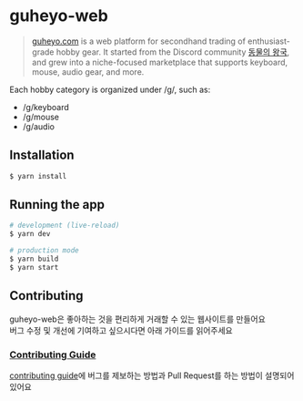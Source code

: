 # guheyo-web

> [guheyo.com](https://guheyo.com) is a web platform for secondhand trading of enthusiast-grade hobby gear.
It started from the Discord community [동물의 왕국](https://discord.com/servers/dongmulyi-wanggug-806383744151584779), and grew into a niche-focused marketplace that supports keyboard, mouse, audio gear, and more.

Each hobby category is organized under /g/, such as:

- /g/keyboard
- /g/mouse
- /g/audio

## Installation

```bash
$ yarn install
```

## Running the app

```bash
# development (live-reload)
$ yarn dev

# production mode
$ yarn build
$ yarn start
```

## Contributing

guheyo-web은 좋아하는 것을 편리하게 거래할 수 있는 웹사이트를 만들어요\
버그 수정 및 개선에 기여하고 싶으시다면 아래 가이드를 읽어주세요

### [Contributing Guide](https://github.com/guheyo/guheyo-web/blob/main/CONTRIBUTING.md)

[contributing guide](https://github.com/guheyo/guheyo-web/blob/main/CONTRIBUTING.md)에 버그를 제보하는 방법과 Pull Request를 하는 방법이 설명되어 있어요
